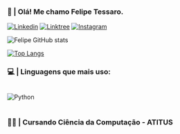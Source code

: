 ### 👋 | Olá! Me chamo Felipe Tessaro.

[![Linkedin](https://img.shields.io/badge/linkedin-39E09B?style=for-the-badge&logo=linkedin&logoColor=white)](https://www.linkedin.com/in/felipe-tessaro-a812aa22a/)
[![Linktree](https://img.shields.io/badge/linktree-39E09B?style=for-the-badge&logo=linktree&logoColor=white)](https://linktr.ee/felipetessaro)
[![Instagram](https://img.shields.io/badge/Instagram-E4405F?style=for-the-badge&logo=instagram&logoColor=white)](https://instagram.com/felipe_ts_)

![Felipe GitHub stats](https://github-readme-stats.vercel.app/api?username=felipe-tessaro&show_icons=true&theme=dracula)

[![Top Langs](https://github-readme-stats.vercel.app/api/top-langs/?username=felipe-tessaro&layout=compact)](https://github.com/anuraghazra/github-readme-stats)

### 💻 | Linguagens que mais uso:

<div style="display: inline_block"> <br/>
<img align="center" alt="Python" src="https://img.shields.io/badge/Python-3776AB?style=for-the-badge&logo=python&logoColor=white">
<div/><br/>

### 👨‍💻 | Cursando Ciência da Computação - ATITUS
